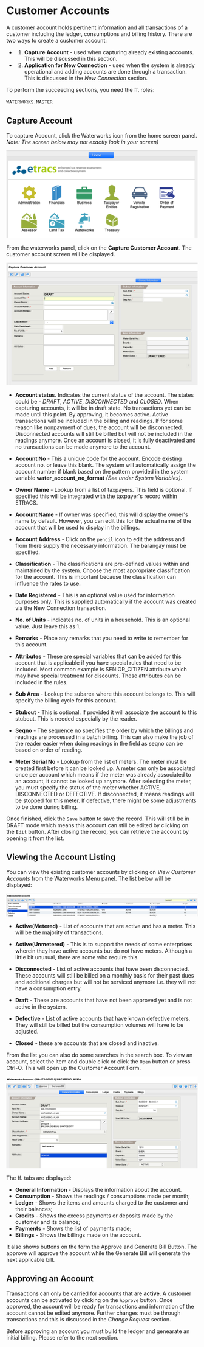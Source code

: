 <style>
.table1 th:first-child  {
	width: 100px;
}
.table1 td {
	vertical-align: top;
	font-size:11px;
}
</style>

# Customer Accounts #

A customer account holds pertinent information and all transactions of a customer including the ledger, consumptions and billing history. There are two ways to create a customer account:

- 1) __Capture Account__ - used when capturing already existing accounts. This will be discussed in this section.
- 2) __Application for New Connection__ - used when the system is already operational and adding accounts are done through a transaction. This is discussed in the *New Connection* section.

To perform the succeeding sections, you need the ff. roles:

`WATERWORKS.MASTER`

## Capture Account ##
To capture Account, click the Waterworks icon from the home screen panel. <i>Note: The screen below may not exactly look in your screen)</i>

![alt text][homelink] 

From the waterworks panel, click on the __Capture Customer Account__. The customer account screen will be displayed. 

![alt text][capture] 

- __Account status__. Indicates the current status of the account. The states could be - *DRAFT*, *ACTIVE*, *DISCONNECTED* and *CLOSED*. When capturing accounts, it will be in draft state. No transactions yet can be made until this point. By approving, it becomes active. Active transactions will be included in the billing and readings. If for some reason like nonpayment of dues, the account will be disconnected. Disconnected accounts will still be billed but will not be included in the readings anymore. Once an account is closed, it is fully deactivated and no transactions can be made anymore to the account. 


- __Account No__ - This a unique code for the account. Encode existing account no. or leave this blank. The system will automatically assign the account number if blank based on the pattern provided in the system variable __water_account_no_format__ <i>(See under System Variables)</i>.

- __Owner Name__ - Lookup from a list of taxpayers. This field is optional. If specified this will be integrated with the taxpayer's record within ETRACS.

- __Account Name__ - If owner was specified, this will display the owner's name by default. However, you can edit this for the actual name of the account that will be used to display in the billings. 

- __Account Address__ - Click on the `pencil` icon to edit the address and from there supply the necessary information. The barangay must be specified. 

- __Classification__ - The classifications are pre-defined values within and maintained by the system. Choose the most appropriate classification for the account. This is important because the classification can influence the rates to use.

- __Date Registered__ - This is an optional value used for information purposes only. This is supplied automatically if the account was created via the New Connection transaction.

- __No. of Units__ - indicates no. of units in a household. This is an optional value. Just leave this as 1. 

- __Remarks__ - Place any remarks that you need to write to remember for this account. 

- __Attributes__ - These are special variables that can be added for this account that is applicable if you have special rules that need to be included. Most common example is SENIOR_CITIZEN attribute which may have special treatment for discounts. These attributes can be included in the rules.

- __Sub Area__ - Lookup the subarea where this account belongs to. This will specify the billing cycle for this account.

- __Stubout__ - This is optional. If provided it will associate the account to this stubout. This is needed especially by the reader.

- __Seqno__ - The sequence no specifies the order by which the billings and readings are processed in a batch billing. This can also make the job of the reader easier when doing readings in the field as seqno can be based on order of reading.

- __Meter Serial No__ - Lookup from the list of meters. The meter must be created first before it can be looked up. A meter can only be associated once per account which means if the meter was already associated to an account, it cannot be looked up anymore. After selecting the meter, you must specify the status of the meter whether ACTIVE, DISCONNECTED or DEFECTIVE. If disconnected, it means readings will be stopped for this meter. If defective, there might be some adjustments to be done during billing. 

Once finished, click the `Save` button to save the record. This will still be in DRAFT mode which means this account can still be edited by clicking on the `Edit` button. After closing the record, you can retrieve the account by opening it from the list.


## Viewing the Account Listing ##
You can view the existing customer accounts by clicking on *View Customer Accounts* from the Waterworks Menu panel. The list below will be displayed:


![alt text][custlist] 

- __Active(Metered)__ - List of accounts that are active and has a meter. This will be the majority of transactions.

- __Active(Unmetered)__ - This is to support the needs of some enterprises wherein they have active accounts but do not have meters. Although a little bit unusual, there are some who require this.

- __Disconnected__ - List of active accounts that have been disconnected. These accounts will still be billed on a monthly basis for their past dues and additional charges but will not be serviced anymore i.e. they will not have a consumption entry.

- __Draft__ - These are accounts that have not been approved yet and is not active in the system.

- __Defective__ - List of active accounts that have known defective meters. They will still be billed but the consumption volumes will have to be adjusted.

- __Closed__ - these are accounts that are closed and inactive.

From the list you can also do some searches in the search box. To view an account, select the item and double click or click the `Open` button or press Ctrl-O. This will open up the Customer Account Form. 

![alt text][viewcust] 

The ff. tabs are displayed: 

- __General Information__ - Displays the information about the account.  
- __Consumption__ - Shows the readings / consumptions made per month;
- __Ledger__ - Shows the items and amounts charged to the customer and their balances;
- __Credits__ - Shows the excess payments or deposits made by the customer and its balance;
- __Payments__ - Shows the list of payments made;
- __Billings__ - Shows the billings made on the account.

It also shows buttons on the form the Approve and Generate Bill Button. The approve will approve the account while the Generate Bill will generate the next applicable bill. 


## Approving an Account ##
Transactions can only be carried for accounts that are __active__. A customer accounts can be activated by clicking on the `Approve` button. Once approved, the account will be ready for transactions and information of the account cannot be edited anymore. Further changes must be through transactions and this is discussed in the *Change Request* section. 

Before approving an account you must build the ledger and genearate an initial billing. Please refer to the next section.  


[homelink]: ./images/custacct/homelink.png
[capture]: ./images/custacct/capture.png
[custlist]: ./images/custacct/custlist.png
[viewcust]: ./images/custacct/viewcust.png


